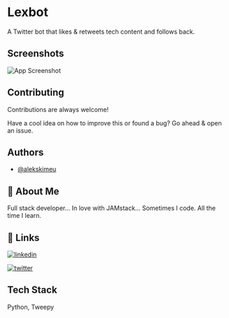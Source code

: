 
# Lexbot

A Twitter bot that likes & retweets tech content and follows back.

## Screenshots


![App Screenshot](https://raw.githubusercontent.com/alekskimeu/lexbot/master/images/screenshot.png)

  
## Contributing

Contributions are always welcome!

Have a cool idea on how to improve this or found a bug? Go ahead & open an issue.

  
## Authors

- [@alekskimeu](https://www.github.com/alekskimeu)

  
## 🚀 About Me
Full stack developer...
In love with JAMstack...
Sometimes I code. All the time I learn.

  
## 🔗 Links
[![linkedin](https://img.shields.io/badge/linkedin-0A66C2?style=for-the-badge&logo=linkedin&logoColor=white)](https://www.linkedin.com/in/alexkimeu/)

[![twitter](https://img.shields.io/badge/twitter-1DA1F2?style=for-the-badge&logo=twitter&logoColor=white)](https://twitter.com/alekskimeu)

  
## Tech Stack

Python, Tweepy

  
